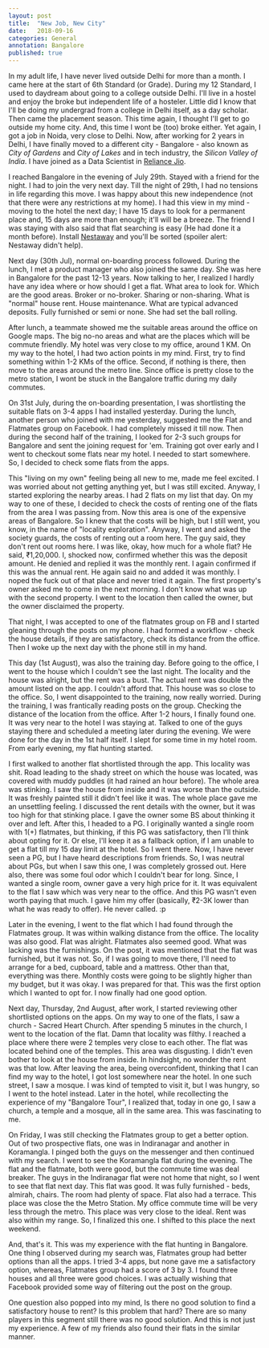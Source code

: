 ```yaml
---
layout: post
title:  "New Job, New City"
date:   2018-09-16
categories: General
annotation: Bangalore
published: true
---
```


In my adult life, I have never lived outside Delhi for more than a month. I came here at the start of 6th Standard (or Grade). During my 12 Standard, I used to daydream about going to a college outside Delhi. I'll live in a hostel and enjoy the broke but independent life of a hosteler. Little did I know that I'll be doing my undergrad from a college in Delhi itself, as a day scholar. Then came the placement season. This time again, I thought I'll get to go outside my home city. And, this time I wont be (too) broke either. Yet again, I got a job in Noida, very close to Delhi. Now, after working for 2 years in Delhi, I have finally moved to a different city - Bangalore - also known as *City of Gardens* and *City of Lakes* and in tech industry, the *Silicon Valley of India*. I have joined as a Data Scientist in [Reliance Jio](https://en.wikipedia.org/wiki/Jio).

I reached Bangalore in the evening of July 29th. Stayed with a friend for the night. I had to join the very next day. Till the night of 29th, I had no tensions in life regarding this move. I was happy about this new independence (not that there were any restrictions at my home). I had this view in my mind - moving to the hotel the next day; I have 15 days to look for a permanent place and, 15 days are more than enough; it'll will be a breeze. The friend I was staying with also said that flat searching is easy (He had done it a month before). Install [Nestaway](https://www.nestaway.com/) and you'll be sorted (spoiler alert: Nestaway didn't help).

Next day (30th Jul), normal on-boarding process followed. During the lunch, I met a product manager who also joined the same day. She was here in Bangalore for the past 12-13 years. Now talking to her, I realized I hardly have any idea where or how should I get a flat. What area to look for. Which are the good areas. Broker or no-broker. Sharing or non-sharing. What is "normal" house rent. House maintenance. What are typical advanced deposits. Fully furnished or semi or none. She had set the ball rolling.

After lunch, a teammate showed me the suitable areas around the office on Google maps. The big no-no areas and what are the places which will be commute friendly. My hotel was very close to my office, around 1 KM. On my way to the hotel, I had two action points in my mind. First, try to find something within 1-2 KMs of the office. Second, if nothing is there, then move to the areas around the metro line. Since office is pretty close to the metro station, I wont be stuck in the Bangalore traffic during my daily commutes.

On 31st July, during the on-boarding presentation, I was shortlisting the suitable flats on 3-4 apps I had installed yesterday. During the lunch, another person who joined with me yesterday, suggested me the Flat and Flatmates group on Facebook. I had completely missed it till now. Then during the second half of the training, I looked for 2-3 such groups for Bangalore and sent the joining request for 'em. Training got over early and I went to checkout some flats near my hotel. I needed to start somewhere. So, I decided to check some flats from the apps.

This "living on my own" feeling being all new to me, made me feel excited. I was worried about not getting anything yet, but I was still excited. Anyway, I started exploring the nearby areas. I had 2 flats on my list that day. On my way to one of these, I decided to check the costs of renting one of the flats from the area I was passing from. Now this area is one of the expensive areas of Bangalore. So I knew that the costs will be high, but I still went, you know, in the name of "locality exploration". Anyway, I went and asked the society guards, the costs of renting out a room here. The guy said, they don't rent out rooms here. I was like, okay, how much for a whole flat? He said, ₹1,20,000. I, shocked now, confirmed whether this was the deposit amount. He denied and replied it was the monthly rent. I again confirmed if this was the annual rent. He again said no and added it was monthly. I noped the fuck out of that place and never tried it again. The first property's owner asked me to come in the next morning. I don't know what was up with the second property. I went to the location then called the owner, but the owner disclaimed the property.

That night, I was accepted to one of the flatmates group on FB and I started gleaning through the posts on my phone. I had formed a workflow - check the house details, if they are satisfactory, check its distance from the office. Then I woke up the next day with the phone still in my hand.

This day (1st August), was also the training day. Before going to the office, I went to the house which I couldn't see the last night. The locality and the house was alright, but the rent was a bust. The actual rent was double the amount listed on the app. I couldn't afford that. This house was so close to the office. So, I went disappointed to the training, now really worried. During the training, I was frantically reading posts on the group. Checking the distance of the location from the office. After 1-2 hours, I finally found one. It was very near to the hotel I was staying at. Talked to one of the guys staying there and scheduled a meeting later during the evening. We were done for the day in the 1st half itself. I slept for some time in my hotel room. From early evening, my flat hunting started.

I first walked to another flat shortlisted through the app. This locality was shit. Road leading to the shady street on which the house was located, was covered with muddy puddles (it had rained an hour before). The whole area was stinking. I saw the house from inside and it was worse than the outside. It was freshly painted still it didn't feel like it was. The whole place gave me an unsettling feeling. I discussed the rent details with the owner, but it was too high for that stinking place. I gave the owner some BS about thinking it over and left. After this, I headed to a PG. I originally wanted a single room with 1(+) flatmates, but thinking, if this PG was satisfactory, then I'll think about opting for it. Or else, I'll keep it as a fallback option, if I am unable to get a flat till my 15 day limit at the hotel. So I went there. Now, I have never seen a PG, but I have heard descriptions from friends. So, I was neutral about PGs, but when I saw this one, I was completely grossed out. Here also, there was some foul odor which I couldn't bear for long. Since, I wanted a single room, owner gave a very high price for it. It was equivalent to the flat I saw which was very near to the office. And this PG wasn't even worth paying that much. I gave him my offer (basically, ₹2-3K lower than what he was ready to offer). He never called. :p

Later in the evening, I went to the flat which I had found through the Flatmates group. It was within walking distance from the office. The locality was also good. Flat was alright. Flatmates also seemed good. What was lacking was the furnishings. On the post, it was mentioned that the flat was furnished, but it was not. So, if I was going to move there, I'll need to arrange for a bed, cupboard, table and a mattress. Other than that, everything was there. Monthly costs were going to be slightly higher than my budget, but it was okay. I was prepared for that. This was the first option which I wanted to opt for. I now finally had one good option.

Next day, Thursday, 2nd August, after work, I started reviewing other shortlisted options on the apps. On my way to one of the flats, I saw a church - Sacred Heart Church. After spending 5 minutes in the church, I went to the location of the flat. Damn that locality was filthy. I reached a place where there were 2 temples very close to each other. The flat was located behind one of the temples. This area was disgusting. I didn't even bother to look at the house from inside. In hindsight, no wonder the rent was that low. After leaving the area, being overconfident, thinking that I can find my way to the hotel, I got lost somewhere near the hotel. In one such street, I saw a mosque. I was kind of tempted to visit it, but I was hungry, so I went to the hotel instead. Later in the hotel, while recollecting the experience of my "Bangalore Tour", I realized that, today in one go, I saw a church, a temple and a mosque, all in the same area. This was fascinating to me.

On Friday, I was still checking the Flatmates group to get a better option. Out of two prospective flats, one was in Indiranagar and another in Koramangla. I pinged both the guys on the messenger and then continued with my search. I went to see the Koramangla flat during the evening. The flat and the flatmate, both were good, but the commute time was deal breaker. The guys in the Indiranagar flat were not home that night, so I went to see that flat next day. This flat was good. It was fully furnished - beds, almirah, chairs. The room had plenty of space. Flat also had a terrace. This place was close the the Metro Station. My office commute time will be very less through the metro. This place was very close to the ideal. Rent was also within my range. So, I finalized this one. I shifted to this place the next weekend.

And, that's it. This was my experience with the flat hunting in Bangalore. One thing I observed during my search was, Flatmates group had better options than all the apps. I tried 3-4 apps, but none gave me a satisfactory option, whereas, Flatmates group had a score of 3 by 3. I found three houses and all three were good choices. I was actually wishing that Facebook provided some way of filtering out the post on the group.

One question also popped into my mind, Is there no good solution to find a satisfactory house to rent? Is this problem that hard? There are so many players in this segment still there was no good solution. And this is not just my experience. A few of my friends also found their flats in the similar manner.
